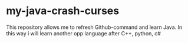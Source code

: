 # my-java-crash-curses
This repository allows me to refresh Github-command and learn Java.
In this way i will learn another opp language after C++, python, c#
